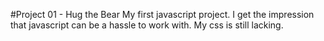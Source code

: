 #Project 01 - Hug the Bear
My first javascript project. 
I get the impression that javascript can be a hassle to work with.
My css is still lacking.

